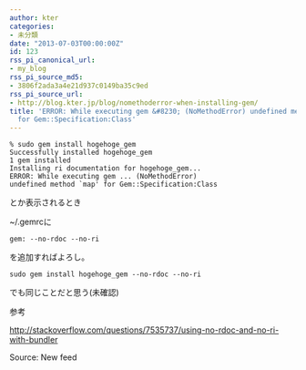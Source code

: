 ```yaml
---
author: kter
categories:
- 未分類
date: "2013-07-03T00:00:00Z"
id: 123
rss_pi_canonical_url:
- my_blog
rss_pi_source_md5:
- 3806f2ada3a4e21d937c0149ba35c9ed
rss_pi_source_url:
- http://blog.kter.jp/blog/nomethoderror-when-installing-gem/
title: 'ERROR: While executing gem &#8230; (NoMethodError) undefined method `map&#039;
  for Gem::Specification:Class'
---
```

<div class="highlight">
  <pre><code class="language-">% sudo gem install hogehoge_gem
Successfully installed hogehoge_gem
1 gem installed
Installing ri documentation for hogehoge_gem...
ERROR: While executing gem ... (NoMethodError)
undefined method `map' for Gem::Specification:Class
</code></pre>
</div>

とか表示されるとき

~/.gemrcに

`gem: --no-rdoc --no-ri`

を追加すればよろし。

`sudo gem install hogehoge_gem --no-rdoc --no-ri`
   
でも同じことだと思う(未確認)

参考
   
<http://stackoverflow.com/questions/7535737/using-no-rdoc-and-no-ri-with-bundler>

Source: New feed